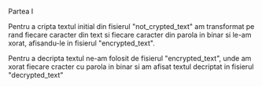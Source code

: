Partea I

Pentru a cripta textul initial din fisierul "not_crypted_text"
am transformat pe rand fiecare caracter din text si fiecare 
caracter din parola in binar si le-am xorat, afisandu-le in 
fisierul "encrypted_text".

Pentru a decripta textul ne-am folosit de fisierul "encrypted_text",
unde am xorat fiecare cracter cu parola in binar si am afisat textul
decriptat in fisierul "decrypted_text"